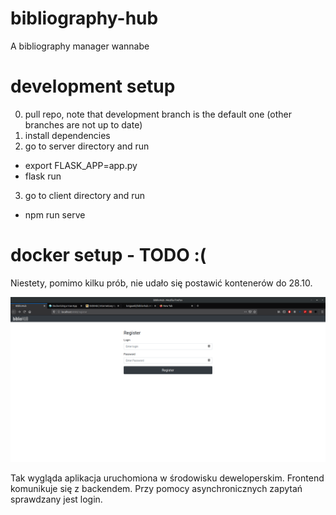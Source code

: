 # bibliography-hub
A bibliography manager wannabe

# development setup
0) pull repo, note that development branch is the default one (other branches are not up to date)
1) install dependencies
2) go to server directory and run
* export FLASK_APP=app.py
* flask run
3) go to client directory and run
* npm run serve

# docker setup - TODO :(
Niestety, pomimo kilku prób, nie udało się postawić kontenerów do 28.10. 

![alt text](https://github.com/knigawkl/biblio-hub/blob/develop/doc/screen.png)

Tak wygląda aplikacja uruchomiona w środowisku deweloperskim. 
Frontend komunikuje się z backendem.
Przy pomocy asynchronicznych zapytań sprawdzany jest login.
